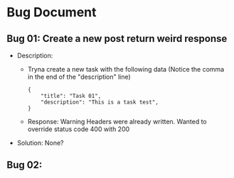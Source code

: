 # Bug Document

## Bug 01: Create a new post return weird response
* Description: 
    * Tryna create a new task with the following data (Notice the comma in the end of the "description" line)
        ```
        {
            "title": "Task 01",
            "description": "This is a task test",
        }
        ```
    * Response: Warning Headers were already written. Wanted to override status code 400 with 200

* Solution: None?

## Bug 02: